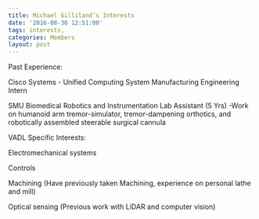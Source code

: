 ```yaml
---
title: Michael Gilliland’s Interests
date: '2016-08-30 12:51:00'
tags: interests,
categories: Members
layout: post
---
```


Past Experience:

Cisco Systems - Unified Computing System Manufacturing Engineering Intern 

SMU Biomedical Robotics and Instrumentation Lab Assistant (5 Yrs)
	-Work on humanoid arm tremor-simulator, tremor-dampening orthotics, and 		 robotically assembled steerable surgical cannula




VADL Specific Interests:

Electromechanical systems

Controls

Machining (Have previously taken Machining, experience on personal lathe and mill)

Optical sensing (Previous work with LiDAR and computer vision)
